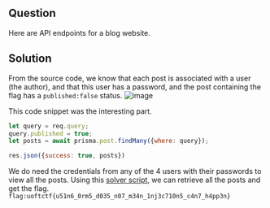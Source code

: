 ## Question
Here are API endpoints for a blog website.

## Solution 
From the source code, we know that each post is associated with a user (the author), and that this user has a password, and the post containing the flag has a `published:false` status.
![image](https://github.com/user-attachments/assets/c7a5063d-cce9-45e7-b068-158857e9e3d7)

This code snippet was the interesting part.
```javascript
let query = req.query;
query.published = true;
let posts = await prisma.post.findMany({where: query});

res.json({success: true, posts})
```

We do need the credentials from any of the 4 users with their passwords to view all the posts.
Using this [solver script](https://github.com/Rishblol/CTF-Writeups/blob/main/UofTCTF'25/uploads/prismatic-blogs/solve/solve.py), we can retrieve all the posts and get the flag.
`flag:uoftctf{u51n6_0rm5_d035_n07_m34n_1nj3c710n5_c4n7_h4pp3n}`


